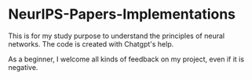 # NeurIPS-Papers-Implementations

This is for my study purpose to understand the principles of neural networks. The code is created with Chatgpt's help.

As a beginner, I welcome all kinds of feedback on my project, even if it is negative.
